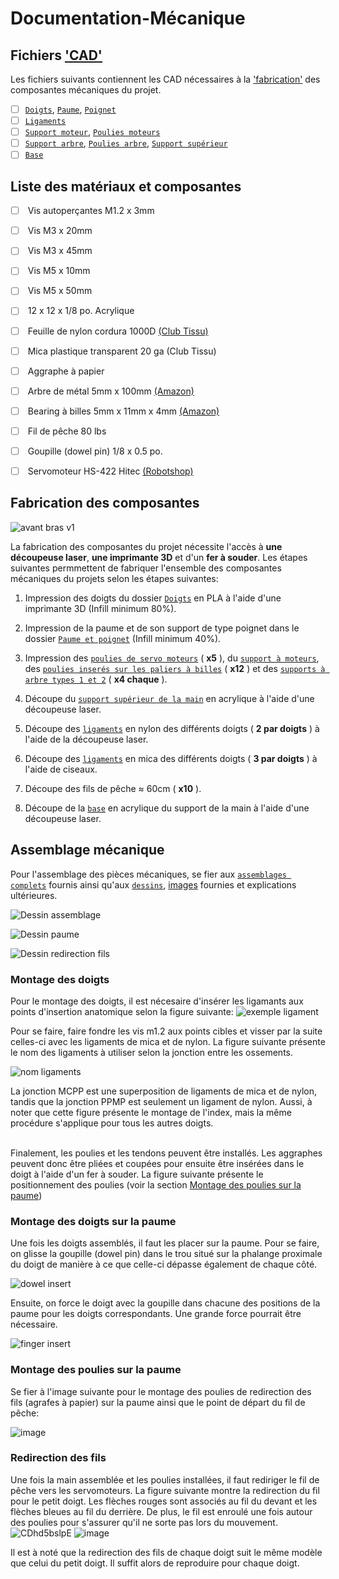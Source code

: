 # Documentation-Mécanique

## Fichiers ['CAD'](./CAD/)
Les fichiers suivants contiennent les CAD nécessaires à la ['fabrication'](##Fabrication%20des%20composantes) des composantes mécaniques du projet.

- [ ]  [`Doigts`](./CAD/Doigts/), [`Paume`](./CAD/Paume%20et%20poignet//), [`Poignet`](./CAD/Paume%20et%20poignet//) <br>
- [ ]  [`Ligaments`](./CAD/Ligaments/) <br>
- [ ]  [`Support moteur`](./CAD/Moteurs%20support%20et%20poulies/), [`Poulies moteurs`](./CAD/Moteurs%20support%20et%20poulies/) <br>
- [ ]  [`Support arbre`](./CAD/M%C3%A9canisme%20redirection%20fils/), [`Poulies arbre`](./CAD/M%C3%A9canisme%20redirection%20fils/), [`Support supérieur`](./CAD/M%C3%A9canisme%20redirection%20fils/) <br>
- [ ]  [`Base`](./CAD/Plaque%20montage/) <br>

## Liste des matériaux et composantes
- [ ] &nbsp;Vis autoperçantes M1.2 x 3mm <br>
- [ ] &nbsp;Vis M3 x 20mm <br>
- [ ] &nbsp;Vis M3 x 45mm <br>
- [ ] &nbsp;Vis M5 x 10mm <br>
- [ ] &nbsp;Vis M5 x 50mm <br>
- [ ] &nbsp;12 x 12 x 1/8 po. Acrylique <br>
- [ ] &nbsp;Feuille de nylon cordura 1000D [(Club Tissu)](https://www.clubtissus.com/fr/nylon-cordura-1000d-noir?fbclid=IwAR1-LkjzjMgMWKu80fnkrolP66I-jkD7ACOhfdXqo_PhgQrl8uaRKlY1G78) <br>
- [ ] &nbsp;Mica plastique transparent 20 ga (Club Tissu) <br>
- [ ] &nbsp;Aggraphe à papier <br>
- [ ] &nbsp;Arbre de métal 5mm x 100mm [(Amazon)](https://www.amazon.ca/dp/B01B27MJC6?psc=1&ref=ppx_yo2ov_dt_b_product_details&fbclid=IwAR362ei__UgU11dEIUVBtTV-3JzH9szivByOdhoxnguKB56Yidi5-6fRLzg) <br>
- [ ] &nbsp;Bearing à billes 5mm x 11mm x 4mm [(Amazon)](https://www.amazon.ca/dp/B07GBTWLCZ?ref=ppx_yo2ov_dt_b_product_details&th=1&fbclid=IwAR22SOt6oHsRRFlgVRrsB5KiavJjqLkp366aq2QIwt-hIwIwVPaSqANGHF4) <br>
- [ ] &nbsp;Fil de pêche 80 lbs <br>
- [ ] &nbsp;Goupille (dowel pin) 1/8 x 0.5 po. <br> 
- [ ] &nbsp;Servomoteur HS-422 Hitec [(Robotshop)](https://ca.robotshop.com/fr/products/hitec-hs-422-servo-motor) <br>


## Fabrication des composantes
![avant bras v1](https://user-images.githubusercontent.com/92990215/232235138-21b190a2-598d-4fa9-a9e3-5926b624a40c.png)


La fabrication des composantes du projet nécessite l'accès à **une découpeuse laser**, **une imprimante 3D** et d'un **fer à souder**. 
Les étapes suivantes permmettent de fabriquer l'ensemble des composantes mécaniques du projets selon les étapes suivantes:

1. Impression des doigts du dossier [`Doigts`](./CAD/Doigts/) en PLA à l'aide d'une imprimante 3D (Infill minimum 80%).

2. Impression de la paume et de son support de type poignet dans le dossier [`Paume et poignet`](./CAD/Paume%20et%20poignet//) (Infill minimum 40%).

3. Impression des [`poulies de servo moteurs`](./CAD/Moteurs%20support%20et%20poulies/)  ( **x5** ), du [`support à moteurs`](./CAD/Moteurs%20support%20et%20poulies/), des [`poulies inserés sur les paliers à billes`](./CAD/M%C3%A9canisme%20redirection%20fils/) ( **x12** ) et des [`supports à arbre types 1 et 2`](./CAD/M%C3%A9canisme%20redirection%20fils/) ( **x4 chaque** ).

4. Découpe du [`support supérieur de la main`](./CAD/M%C3%A9canisme%20redirection%20fils/) en acrylique à l'aide d'une découpeuse laser.

4. Découpe des [`ligaments`](./CAD/Ligaments/) en nylon des différents doigts ( **2 par doigts** ) à l'aide de la découpeuse laser.

5. Découpe des [`ligaments`](./CAD/Ligaments/) en mica des différents doigts ( **3 par doigts** ) à l'aide de ciseaux.

6. Découpe des fils de pêche ≈ 60cm ( **x10** ).

7. Découpe de la [`base`](./CAD/Plaque%20montage/) en acrylique du support de la main à l'aide d'une découpeuse laser. 


## Assemblage mécanique
Pour l'assemblage des pièces mécaniques, se fier aux [`assemblages complets`](./CAD/Assemblages%20complets/) fournis ainsi qu'aux [`dessins`](./Dessins/), [images](https://github.com/frankgigeur/manUS-ludum/tree/main/Images) fournies et explications ultérieures.

![Dessin assemblage](https://github.com/frankgigeur/manUS-ludum/blob/main/M%C3%A9canique/Dessins/PNG/Dessin_assemblage.png)

![Dessin paume](https://github.com/frankgigeur/manUS-ludum/blob/main/M%C3%A9canique/Dessins/PNG/Dessin_paume.png)

![Dessin redirection fils](https://github.com/frankgigeur/manUS-ludum/blob/main/M%C3%A9canique/Dessins/PNG/Dessin_support_main.png)

### **Montage des doigts**
Pour le montage des doigts, il est nécesaire d'insérer les ligamants aux points d'insertion anatomique selon la figure suivante:
![exemple ligament](https://user-images.githubusercontent.com/92990215/232253651-91426f68-5720-48be-8098-8d6ce0e7ebe7.png)

Pour se faire, faire fondre les vis m1.2 aux points cibles et visser par la suite celles-ci avec les ligaments de mica et de nylon. La figure suivante présente le nom des ligaments à utiliser selon la jonction entre les ossements.

![nom ligaments](https://user-images.githubusercontent.com/92990215/232256772-1324709a-076f-477b-a915-4e05d39316b6.png)

La jonction MCPP est une superposition de ligaments de mica et de nylon, tandis que la jonction PPMP est seulement un ligament de nylon. Aussi, à noter que cette figure présente le montage de l'index, mais la même procédure s'applique pour tous les autres doigts. <br> <br>

Finalement, les poulies et les tendons peuvent être installés. Les aggraphes peuvent donc être pliées et coupées pour ensuite être insérées dans le doigt à l'aide d'un fer à souder. La figure suivante présente le positionnement des poulies (voir la section [Montage des poulies sur la paume](#montage-des-poulies-sur-la-paume))

### Montage des doigts sur la paume
Une fois les doigts assemblés, il faut les placer sur la paume. Pour se faire, on glisse la goupille (dowel pin) dans le trou situé sur la phalange proximale du doigt de manière à ce que celle-ci dépasse également de chaque côté.

![dowel insert](https://github.com/frankgigeur/manUS-ludum/blob/main/M%C3%A9canique/Dessins/PNG/dowel_pin_insert.png)

Ensuite, on force le doigt avec la goupille dans chacune des positions de la paume pour les doigts correspondants. Une grande force pourrait être nécessaire.

![finger insert](https://github.com/frankgigeur/manUS-ludum/blob/main/M%C3%A9canique/Dessins/PNG/doigt_insertion.png)

### Montage des poulies sur la paume

Se fier à l'image suivante pour le montage des poulies de redirection des fils (agrafes à papier) sur la paume ainsi que le point de départ du fil de pêche:

![image](https://github.com/frankgigeur/manUS-ludum/blob/main/Images%20et%20vid%C3%A9os/devant.jpg)


### Redirection des fils

Une fois la main assemblée et les poulies installées, il faut rediriger le fil de pêche vers les servomoteurs. La figure suivante montre la redirection du fil pour le petit doigt. Les flèches rouges sont associés au fil du devant et les flèches bleues au fil du derrière. De plus, le fil est enroulé une fois autour des poulies pour s'assurer qu'il ne sorte pas lors du mouvement.
![CDhd5bslpE](https://user-images.githubusercontent.com/73840473/232349191-cb03d683-7788-44e8-804e-ee25f2dec5cc.png)
![image](https://user-images.githubusercontent.com/73840473/232348693-baa05e3e-5d6a-425b-8686-4c460450115f.png)

Il est à noté que la redirection des fils de chaque doigt suit le même modèle que celui du petit doigt. Il suffit alors de reproduire pour chaque doigt.

